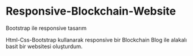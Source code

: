 # Responsive-Blockchain-Website
Bootstrap ile responsive tasarım


Html-Css-Bootstrap kullanarak responsive bir Blockchain Blog ile alakalı basit bir websitesi oluşturdum.
